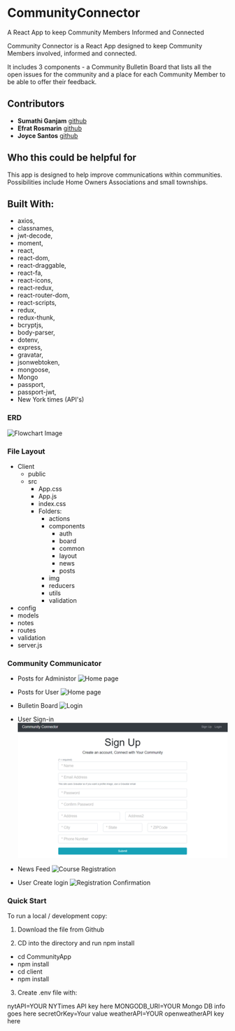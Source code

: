 # CommunityConnector
A React App to keep Community Members Informed and Connected

Community Connector is a React App designed to keep Community Members involved, informed and connected.   

It includes 3 components - a Community Bulletin Board that lists all the open issues for the community and a place for each Community Member to be able to offer their feedback.  

## Contributors
* **Sumathi Ganjam** [github](https://github.com/ghSB17)
* **Efrat Rosmarin** [github](https://github.com/efratrosmarin)
* **Joyce Santos** [github](https://github.com/puppitty)

## Who this could be helpful for
This app is designed to help improve communications within communities. Possibilities include Home Owners Associations and small townships.

## Built With:

- axios,
- classnames,
- jwt-decode,
- moment,
- react, 
- react-dom, 
- react-draggable, 
- react-fa, 
- react-icons, 
- react-redux, 
- react-router-dom, 
- react-scripts, 
- redux, 
- redux-thunk, 
- bcryptjs, 
- body-parser, 
- dotenv, 
- express, 
- gravatar, 
- jsonwebtoken, 
- mongoose, 
- Mongo
- passport, 
- passport-jwt,
- New York times (API's)


### ERD
![Flowchart Image](./notes/JSJSWIM_DB.png)

### File Layout
- Client
  - public
  - src
    - App.css
    - App.js
    - index.css
    - Folders:
      - actions
      - components
        - auth
        - board
        - common
        - layout
        - news
        - posts
      - img
      - reducers
      - utils
      - validation
- config
- models
- notes
- routes
- validation
- server.js

### Community Communicator 
* Posts for Administor
![Home page](./notes/Homepage.PNG)

* Posts for User
![Home page](./notes/Homepage.PNG)

* Bulletin Board
![Login](./notes/Login_Register.PNG)

* User Sign-in 
![Sign-up Page](./notes/Signup.PNG)

* News Feed 
![Course Registration](./notes/Course_Registration.PNG)

* User Create login
![Registration Confirmation](./notes/Registered.PNG)


### Quick Start

To run a local / development copy:

1. Download the file from Github

2. CD into the directory and run npm install
  - cd CommunityApp
  - npm install
  - cd client
  - npm install
3. Create .env file with:
 
nytAPI=YOUR NYTimes API key here
MONGODB_URI=YOUR Mongo DB info goes here
secretOrKey=Your value
weatherAPI=YOUR openweatherAPI key here
